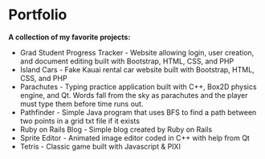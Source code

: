# Portfolio
**A collection of my favorite projects:** <br/>
* Grad Student Progress Tracker - Website allowing login, user creation, and document editing built with Bootstrap, HTML, CSS, and PHP <br/>
* Island Cars - Fake Kauai rental car website built with Bootstrap, HTML, CSS, and PHP<br/>
* Parachutes - Typing practice application built with C++, Box2D physics engine, and Qt. Words fall from the sky as parachutes and the player must type them before time runs out.
* Pathfinder - Simple Java program that uses BFS to find a path between two points in a grid txt file if it exists
* Ruby on Rails Blog - Simple blog created by Ruby on Rails<br/>
* Sprite Editor - Animated image editor coded in C++ with help from Qt<br/>
* Tetris - Classic game built with Javascript & PIXI<br/>

